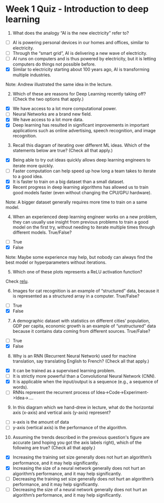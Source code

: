 # Week 1 Quiz - Introduction to deep learning
1. What does the analogy “AI is the new electricity” refer to?

 - [ ] AI is powering personal devices in our homes and offices, similar to electricity.
 - [ ] Through the “smart grid”, AI is delivering a new wave of electricity.
 - [ ] AI runs on computers and is thus powered by electricity, but it is letting computers do things not possible before.
 - [x] Similar to electricity starting about 100 years ago, AI is transforming multiple industries.

Note: Andrew illustrated the same idea in the lecture.

2. Which of these are reasons for Deep Learning recently taking off? (Check the two options that apply.)

 - [x] We have access to a lot more computational power.
 - [ ] Neural Networks are a brand new field.
 - [x] We have access to a lot more data.
 - [x] Deep learning has resulted in significant improvements in important applications such as online advertising, speech recognition, and image recognition.

3. Recall this diagram of iterating over different ML ideas. Which of the statements below are true? (Check all that apply.)

 - [x] Being able to try out ideas quickly allows deep learning engineers to iterate more quickly.
 - [ ] Faster computation can help speed up how long a team takes to iterate to a good idea.
 - [x] It is faster to train on a big dataset than a small dataset.
 - [x] Recent progress in deep learning algorithms has allowed us to train good models faster (even without changing the CPU/GPU hardware).

Note: A bigger dataset generally requires more time to train on a same model.

4. When an experienced deep learning engineer works on a new problem, they can usually use insight from previous problems to train a good model on the first try, without needing to iterate multiple times through different models. True/False?

 - [ ] True
 - [x] False

Note: Maybe some experience may help, but nobody can always find the best model or hyperparameters without iterations.

5. Which one of these plots represents a ReLU activation function?

Check [relu](https://en.wikipedia.org/wiki/Rectifier_(neural_networks)).

6. Images for cat recognition is an example of “structured” data, because it is represented as a structured array in a computer. True/False?

 - [ ] True
 - [x] False

7. A demographic dataset with statistics on different cities' population, GDP per capita, economic growth is an example of “unstructured” data because it contains data coming from different sources. True/False?

 - [ ] True
 - [x] False

8. Why is an RNN (Recurrent Neural Network) used for machine translation, say translating English to French? (Check all that apply.)

 - [x] It can be trained as a supervised learning problem.
 - [ ] It is strictly more powerful than a Convolutional Neural Network (CNN).
 - [x] It is applicable when the input/output is a sequence (e.g., a sequence of words).
 - [ ] RNNs represent the recurrent process of Idea->Code->Experiment->Idea->....

9. In this diagram which we hand-drew in lecture, what do the horizontal axis (x-axis) and vertical axis (y-axis) represent?

- [ ] x-axis is the amount of data
- [ ] y-axis (vertical axis) is the performance of the algorithm.

10. Assuming the trends described in the previous question's figure are accurate (and hoping you got the axis labels right), which of the following are true? (Check all that apply.)

 - [x] Increasing the training set size generally does not hurt an algorithm’s performance, and it may help significantly.
 - [x] Increasing the size of a neural network generally does not hurt an algorithm’s performance, and it may help significantly.
 - [ ] Decreasing the training set size generally does not hurt an algorithm’s performance, and it may help significantly.
 - [ ] Decreasing the size of a neural network generally does not hurt an algorithm’s performance, and it may help significantly.
